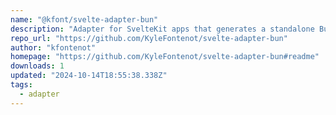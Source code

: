 ```yaml
---
name: "@kfont/svelte-adapter-bun"
description: "Adapter for SvelteKit apps that generates a standalone Bun.js server."
repo_url: "https://github.com/KyleFontenot/svelte-adapter-bun"
author: "kfontenot"
homepage: "https://github.com/KyleFontenot/svelte-adapter-bun#readme"
downloads: 1
updated: "2024-10-14T18:55:38.338Z"
tags: 
  - adapter
---
```

